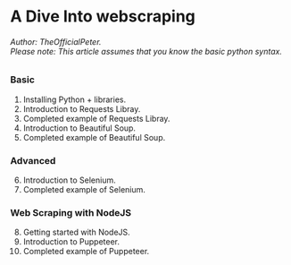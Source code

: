 # A Dive Into webscraping
###### Author: TheOfficialPeter. <br/> Please note: This article assumes that you know the basic python syntax.

### Basic
1. Installing Python + libraries.
2. Introduction to Requests Libray.
3. Completed example of Requests Libray.
4. Introduction to Beautiful Soup.
5. Completed example of Beautiful Soup.
### Advanced
6. Introduction to Selenium.
7. Completed example of Selenium.
### Web Scraping with NodeJS
8. Getting started with NodeJS.
9. Introduction to Puppeteer.
10. Completed example of Puppeteer.
